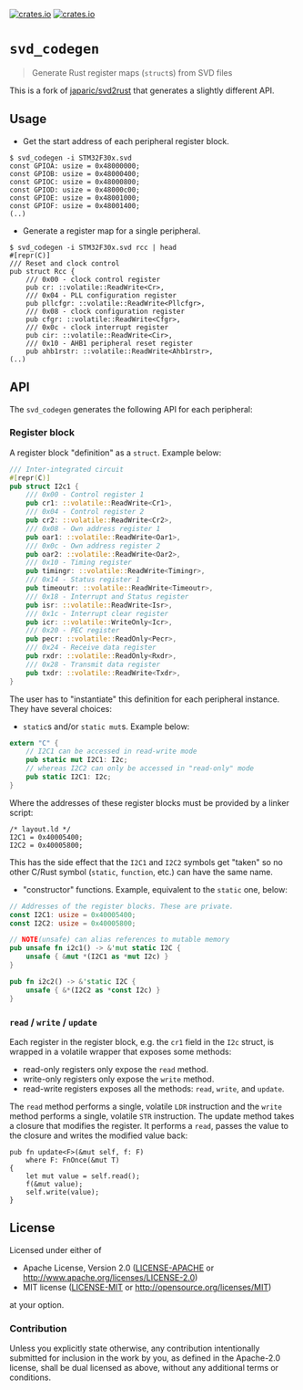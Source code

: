 [![crates.io](https://img.shields.io/crates/d/svd_codegen.svg)](https://crates.io/crates/svd_codegen)
[![crates.io](https://img.shields.io/crates/v/svd_codegen.svg)](https://crates.io/crates/svd_codegen)

# `svd_codegen`

> Generate Rust register maps (`struct`s) from SVD files

This is a fork of [japaric/svd2rust](https://github.com/japaric/svd2rust) that generates a slightly different API.

## Usage

- Get the start address of each peripheral register block.

```
$ svd_codegen -i STM32F30x.svd
const GPIOA: usize = 0x48000000;
const GPIOB: usize = 0x48000400;
const GPIOC: usize = 0x48000800;
const GPIOD: usize = 0x48000c00;
const GPIOE: usize = 0x48001000;
const GPIOF: usize = 0x48001400;
(..)
```

- Generate a register map for a single peripheral.

```
$ svd_codegen -i STM32F30x.svd rcc | head
#[repr(C)]
/// Reset and clock control
pub struct Rcc {
    /// 0x00 - clock control register
    pub cr: ::volatile::ReadWrite<Cr>,
    /// 0x04 - PLL configuration register
    pub pllcfgr: ::volatile::ReadWrite<Pllcfgr>,
    /// 0x08 - clock configuration register
    pub cfgr: ::volatile::ReadWrite<Cfgr>,
    /// 0x0c - clock interrupt register
    pub cir: ::volatile::ReadWrite<Cir>,
    /// 0x10 - AHB1 peripheral reset register
    pub ahb1rstr: ::volatile::ReadWrite<Ahb1rstr>,
(..)
```

## API

The `svd_codegen` generates the following API for each peripheral:

### Register block

A register block "definition" as a `struct`. Example below:

``` rust
/// Inter-integrated circuit
#[repr(C)]
pub struct I2c1 {
    /// 0x00 - Control register 1
    pub cr1: ::volatile::ReadWrite<Cr1>,
    /// 0x04 - Control register 2
    pub cr2: ::volatile::ReadWrite<Cr2>,
    /// 0x08 - Own address register 1
    pub oar1: ::volatile::ReadWrite<Oar1>,
    /// 0x0c - Own address register 2
    pub oar2: ::volatile::ReadWrite<Oar2>,
    /// 0x10 - Timing register
    pub timingr: ::volatile::ReadWrite<Timingr>,
    /// 0x14 - Status register 1
    pub timeoutr: ::volatile::ReadWrite<Timeoutr>,
    /// 0x18 - Interrupt and Status register
    pub isr: ::volatile::ReadWrite<Isr>,
    /// 0x1c - Interrupt clear register
    pub icr: ::volatile::WriteOnly<Icr>,
    /// 0x20 - PEC register
    pub pecr: ::volatile::ReadOnly<Pecr>,
    /// 0x24 - Receive data register
    pub rxdr: ::volatile::ReadOnly<Rxdr>,
    /// 0x28 - Transmit data register
    pub txdr: ::volatile::ReadWrite<Txdr>,
}
```

The user has to "instantiate" this definition for each peripheral instance. They have several
choices:

- `static`s and/or `static mut`s. Example below:

``` rust
extern "C" {
    // I2C1 can be accessed in read-write mode
    pub static mut I2C1: I2c;
    // whereas I2C2 can only be accessed in "read-only" mode
    pub static I2C1: I2c;
}
```

Where the addresses of these register blocks must be provided by a linker script:

``` ld
/* layout.ld */
I2C1 = 0x40005400;
I2C2 = 0x40005800;
```

This has the side effect that the `I2C1` and `I2C2` symbols get "taken" so no other C/Rust symbol
(`static`, `function`, etc.) can have the same name.

- "constructor" functions. Example, equivalent to the `static` one, below:

``` rust
// Addresses of the register blocks. These are private.
const I2C1: usize = 0x40005400;
const I2C2: usize = 0x40005800;

// NOTE(unsafe) can alias references to mutable memory
pub unsafe fn i2c1() -> &'mut static I2C {
    unsafe { &mut *(I2C1 as *mut I2c) }
}

pub fn i2c2() -> &'static I2C {
    unsafe { &*(I2C2 as *const I2c) }
}
```

### `read` / `write` / `update`

Each register in the register block, e.g. the `cr1` field in the `I2c` struct, is wrapped in a volatile wrapper that exposes some methods:

- read-only registers only expose the `read` method.
- write-only registers only expose the `write` method.
- read-write registers exposes all the methods: `read`, `write`, and `update`.

The `read` method performs a single, volatile `LDR` instruction and the `write` method performs a single, volatile `STR` instruction. The update method takes a closure that modifies the register. It performs a `read`, passes the value to the closure and writes the modified value back:

```
pub fn update<F>(&mut self, f: F)
    where F: FnOnce(&mut T)
{
    let mut value = self.read();
    f(&mut value);
    self.write(value);
}
```

## License

Licensed under either of

- Apache License, Version 2.0 ([LICENSE-APACHE](LICENSE-APACHE) or
  http://www.apache.org/licenses/LICENSE-2.0)
- MIT license ([LICENSE-MIT](LICENSE-MIT) or http://opensource.org/licenses/MIT)

at your option.

### Contribution

Unless you explicitly state otherwise, any contribution intentionally submitted for inclusion in the
work by you, as defined in the Apache-2.0 license, shall be dual licensed as above, without any
additional terms or conditions.
